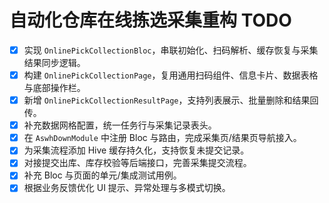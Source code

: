 # 自动化仓库在线拣选采集重构 TODO

- [x] 实现 `OnlinePickCollectionBloc`，串联初始化、扫码解析、缓存恢复与采集结果同步逻辑。
- [x] 构建 `OnlinePickCollectionPage`，复用通用扫码组件、信息卡片、数据表格与底部操作栏。
- [x] 新增 `OnlinePickCollectionResultPage`，支持列表展示、批量删除和结果回传。
- [x] 补充数据网格配置，统一任务行与采集记录表头。
- [x] 在 `AswhDownModule` 中注册 Bloc 与路由，完成采集页/结果页导航接入。
- [x] 为采集流程添加 Hive 缓存持久化，支持恢复未提交记录。
- [x] 对接提交出库、库存校验等后端接口，完善采集提交流程。
- [x] 补充 Bloc 与页面的单元/集成测试用例。
- [x] 根据业务反馈优化 UI 提示、异常处理与多模式切换。
